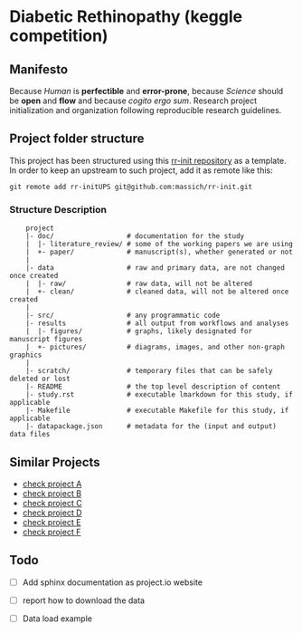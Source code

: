 Diabetic Rethinopathy (keggle competition)
==========================================

## Manifesto

Because *Human* is **perfectible** and **error-prone**, because *Science* should be **open** and **flow** and because *cogito ergo sum*.
Research project initialization and organization following reproducible research guidelines.

Project folder structure
------------------------

This project has been structured using this [rr-init repository] as a template.
In order to keep an upstream to such project, add it as remote like this:

```
git remote add rr-initUPS git@github.com:massich/rr-init.git
```


### Structure Description
```
    project
    |- doc/                  # documentation for the study
    |  |- literature_review/ # some of the working papers we are using
    |  +- paper/             # manuscript(s), whether generated or not
    |
    |- data                  # raw and primary data, are not changed once created
    |  |- raw/               # raw data, will not be altered
    |  +- clean/             # cleaned data, will not be altered once created
    |
    |- src/                  # any programmatic code
    |- results               # all output from workflows and analyses
    |  |- figures/           # graphs, likely designated for manuscript figures
    |  +- pictures/          # diagrams, images, and other non-graph graphics
    |
    |- scratch/              # temporary files that can be safely deleted or lost
    |- README                # the top level description of content
    |- study.rst             # executable lmarkdown for this study, if applicable
    |- Makefile              # executable Makefile for this study, if applicable
    |- datapackage.json      # metadata for the (input and output) data files
```

Similar Projects
----------------

- [check project A]
- [check project B]
- [check project C]
- [check project D]
- [check project E]
- [check project F]

Todo
----

- [ ] Add sphinx documentation as project.io website
- [ ] report how to download the data
- [ ] Data load example


[rr-init repository]: https://github.com/massich/rr-init

[check project A]: https://github.com/manasidesh2311/DiabeticRetinopathy
[check project B]: https://github.com/lantian2012/CS205_Project
[check project C]: https://github.com/vamshins/ML-Kaggle-Diabetic-Retinopathy/tree/master/DiabeticRetinopathy
[check project D]: https://github.com/ebenolson/kaggle-drc-viewer
[check project E]: https://github.com/domspad/kaggleDiabetes
[check project F]: https://github.com/deworrall92/ROP/tree/master/dev
